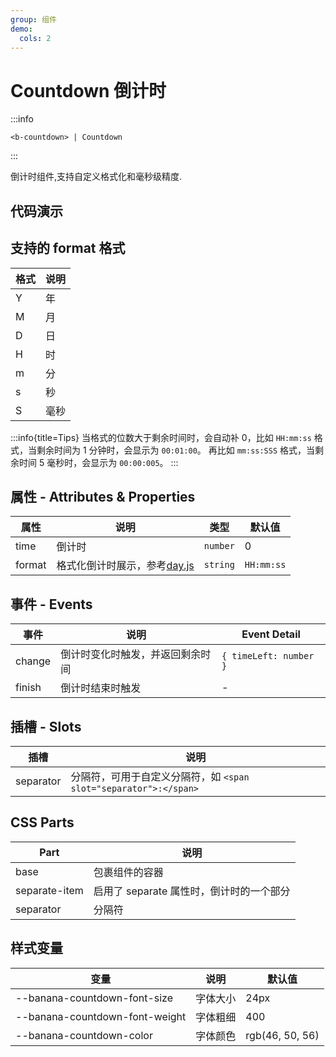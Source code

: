 ```yaml
---
group: 组件
demo:
  cols: 2
---
```


# Countdown 倒计时

:::info

```
<b-countdown> | Countdown
```

:::

倒计时组件,支持自定义格式化和毫秒级精度.

## 代码演示

<code src="./demos/basicUsage.tsx"></code>
<code src="./demos/events.tsx"></code>
<code src="./demos/separate.tsx"></code>

## 支持的 format 格式

| 格式 | 说明 |
| ---- | ---- |
| Y    | 年   |
| M    | 月   |
| D    | 日   |
| H    | 时   |
| m    | 分   |
| s    | 秒   |
| S    | 毫秒 |

:::info{title=Tips}
当格式的位数大于剩余时间时，会自动补 0，比如 `HH:mm:ss` 格式，当剩余时间为 1 分钟时，会显示为 `00:01:00`。
再比如 `mm:ss:SSS` 格式，当剩余时间 5 毫秒时，会显示为 `00:00:005`。
:::

## 属性 - Attributes & Properties

| 属性   | 说明                                                   | 类型     | 默认值     |
| ------ | ------------------------------------------------------ | -------- | ---------- |
| time   | 倒计时                                                 | `number` | 0          |
| format | 格式化倒计时展示，参考[day.js](https://day.js.org/en/) | `string` | `HH:mm:ss` |

## 事件 - Events

| 事件   | 说明                             | Event Detail           |
| ------ | -------------------------------- | ---------------------- |
| change | 倒计时变化时触发，并返回剩余时间 | `{ timeLeft: number }` |
| finish | 倒计时结束时触发                 | -                      |

## 插槽 - Slots

| 插槽      | 说明                                                             |
| --------- | ---------------------------------------------------------------- |
| separator | 分隔符，可用于自定义分隔符，如 `<span slot="separator">:</span>` |

## CSS Parts

| Part          | 说明                                     |
| ------------- | ---------------------------------------- |
| base          | 包裹组件的容器                           |
| separate-item | 启用了 separate 属性时，倒计时的一个部分 |
| separator     | 分隔符                                   |

## 样式变量

| 变量                           | 说明     | 默认值          |
| ------------------------------ | -------- | --------------- |
| --banana-countdown-font-size   | 字体大小 | 24px            |
| --banana-countdown-font-weight | 字体粗细 | 400             |
| --banana-countdown-color       | 字体颜色 | rgb(46, 50, 56) |
